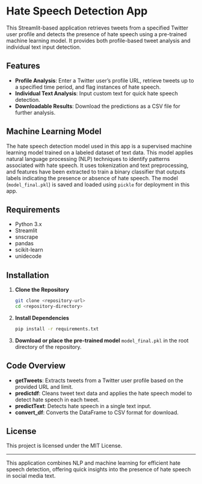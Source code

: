 # Hate Speech Detection App

This Streamlit-based application retrieves tweets from a specified Twitter user profile and detects the presence of hate speech using a pre-trained machine learning model. It provides both profile-based tweet analysis and individual text input detection.

## Features

- **Profile Analysis**: Enter a Twitter user’s profile URL, retrieve tweets up to a specified time period, and flag instances of hate speech.
- **Individual Text Analysis**: Input custom text for quick hate speech detection.
- **Downloadable Results**: Download the predictions as a CSV file for further analysis.

## Machine Learning Model

The hate speech detection model used in this app is a supervised machine learning model trained on a labeled dataset of text data. This model applies natural language processing (NLP) techniques to identify patterns associated with hate speech. It uses tokenization and text preprocessing, and features have been extracted to train a binary classifier that outputs labels indicating the presence or absence of hate speech. The model (`model_final.pkl`) is saved and loaded using `pickle` for deployment in this app.

## Requirements

- Python 3.x
- Streamlit
- snscrape
- pandas
- scikit-learn
- unidecode

## Installation

1. **Clone the Repository**
    ```bash
    git clone <repository-url>
    cd <repository-directory>
    ```

2. **Install Dependencies**
    ```bash
    pip install -r requirements.txt
    ```

3. **Download or place the pre-trained model** `model_final.pkl` in the root directory of the repository.


## Code Overview

- **getTweets**: Extracts tweets from a Twitter user profile based on the provided URL and limit.
- **predictdf**: Cleans tweet text data and applies the hate speech model to detect hate speech in each tweet.
- **predictText**: Detects hate speech in a single text input.
- **convert_df**: Converts the DataFrame to CSV format for download.

## License

This project is licensed under the MIT License.

---

This application combines NLP and machine learning for efficient hate speech detection, offering quick insights into the presence of hate speech in social media text.

